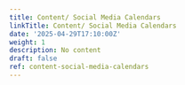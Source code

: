 ```yaml
---
title: Content/ Social Media Calendars
linkTitle: Content/ Social Media Calendars
date: '2025-04-29T17:10:00Z'
weight: 1
description: No content
draft: false
ref: content-social-media-calendars
---
```


